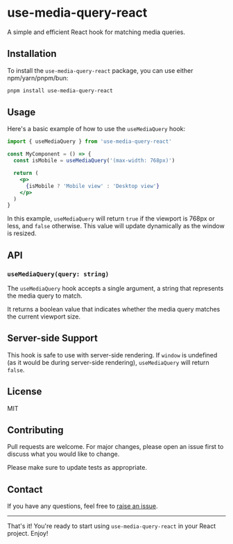 # use-media-query-react

A simple and efficient React hook for matching media queries.

## Installation

To install the `use-media-query-react` package, you can use either npm/yarn/pnpm/bun:

```bash
pnpm install use-media-query-react
```

## Usage

Here's a basic example of how to use the `useMediaQuery` hook:

```jsx
import { useMediaQuery } from 'use-media-query-react'

const MyComponent = () => {
  const isMobile = useMediaQuery('(max-width: 768px)')

  return (
    <p>
      {isMobile ? 'Mobile view' : 'Desktop view'}
    </p>
  )
}
```

In this example, `useMediaQuery` will return `true` if the viewport is 768px or less, and `false` otherwise. This value will update dynamically as the window is resized.

## API

### `useMediaQuery(query: string)`

The `useMediaQuery` hook accepts a single argument, a string that represents the media query to match.

It returns a boolean value that indicates whether the media query matches the current viewport size.

## Server-side Support

This hook is safe to use with server-side rendering. If `window` is undefined (as it would be during server-side rendering), `useMediaQuery` will return `false`.

## License

MIT

## Contributing

Pull requests are welcome. For major changes, please open an issue first to discuss what you would like to change.

Please make sure to update tests as appropriate.

## Contact

If you have any questions, feel free to [raise an issue](https://github.com/siddharthborderwala/use-media-query/issues/new).

---

That's it! You're ready to start using `use-media-query-react` in your React project. Enjoy!
